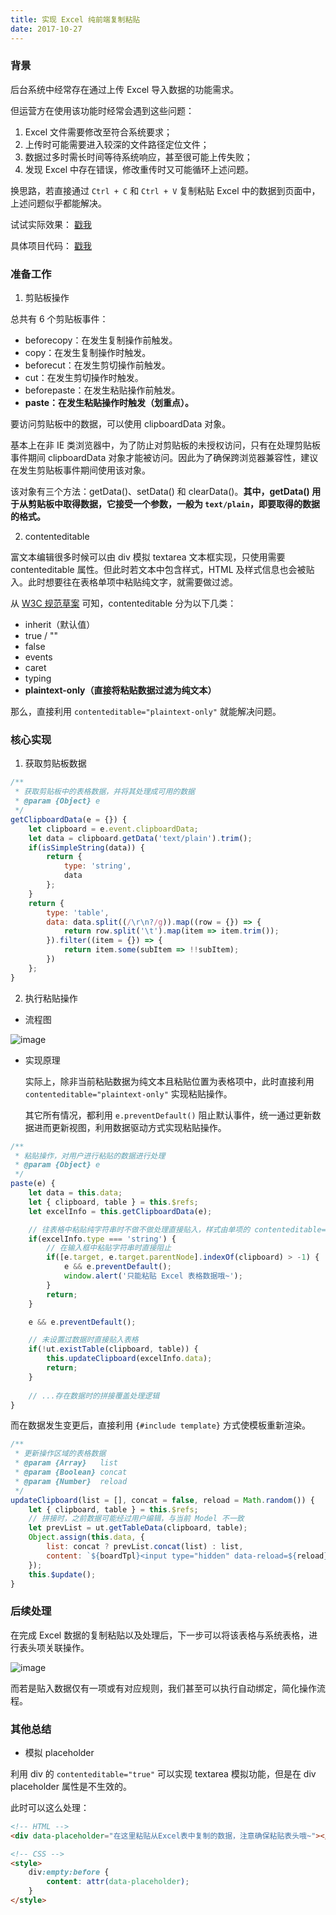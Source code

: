 ```yaml
---
title: 实现 Excel 纯前端复制粘贴
date: 2017-10-27
---
```


### 背景
后台系统中经常存在通过上传 Excel 导入数据的功能需求。

但运营方在使用该功能时经常会遇到这些问题：
1. Excel 文件需要修改至符合系统要求；
2. 上传时可能需要进入较深的文件路径定位文件；
3. 数据过多时需长时间等待系统响应，甚至很可能上传失败；
4. 发现 Excel 中存在错误，修改重传时又可能循环上述问题。

换思路，若直接通过 `Ctrl + C` 和 `Ctrl + V` 复制粘贴 Excel 中的数据到页面中，上述问题似乎都能解决。

试试实际效果： [戳我](http://aeodu.com/regular-excel-clipboard)

具体项目代码： [戳我](https://github.com/Deol/regular-excel-clipboard)

### 准备工作

1. 剪贴板操作

总共有 6 个剪贴板事件：

 - beforecopy：在发生复制操作前触发。
 - copy：在发生复制操作时触发。
 - beforecut：在发生剪切操作前触发。
 - cut：在发生剪切操作时触发。
 - beforepaste：在发生粘贴操作前触发。
 - **paste：在发生粘贴操作时触发（划重点）。**

要访问剪贴板中的数据，可以使用 clipboardData 对象。

基本上在非 IE 类浏览器中，为了防止对剪贴板的未授权访问，只有在处理剪贴板事件期间 clipboardData 对象才能被访问。因此为了确保跨浏览器兼容性，建议在发生剪贴板事件期间使用该对象。

该对象有三个方法：getData()、setData() 和 clearData()。**其中，getData()
用于从剪贴板中取得数据，它接受一个参数，一般为 `text/plain`，即要取得的数据的格式。**

2. contenteditable

富文本编辑很多时候可以由 div 模拟 textarea 文本框实现，只使用需要 contenteditable 属性。但此时若文本中包含样式，HTML 及样式信息也会被贴入。此时想要往在表格单项中粘贴纯文字，就需要做过滤。

从 [W3C 规范草案](https://w3c.github.io/editing/contentEditable.html#contenteditable) 可知，contenteditable 分为以下几类：

 - inherit（默认值）
 - true / ""
 - false
 - events
 - caret
 - typing
 - **plaintext-only（直接将粘贴数据过滤为纯文本）**

那么，直接利用 `contenteditable="plaintext-only"` 就能解决问题。

### 核心实现

1. 获取剪贴板数据

```js
/**
 * 获取剪贴板中的表格数据，并将其处理成可用的数据
 * @param {Object} e 
 */
getClipboardData(e = {}) {
    let clipboard = e.event.clipboardData;
    let data = clipboard.getData('text/plain').trim();
    if(isSimpleString(data)) {
        return {
            type: 'string',
            data
        };
    }
    return {
        type: 'table',
        data: data.split((/\r\n?/g)).map((row = {}) => {
            return row.split('\t').map(item => item.trim());
        }).filter((item = {}) => {
            return item.some(subItem => !!subItem);
        })
    };
}
```

2. 执行粘贴操作

 - 流程图

![image](https://user-images.githubusercontent.com/4961878/32105865-9c876d04-bb5c-11e7-8def-c4ccd0ef0509.png)

 - 实现原理

   实际上，除非当前粘贴数据为纯文本且粘贴位置为表格项中，此时直接利用 `contenteditable="plaintext-only"` 实现粘贴操作。
   
   其它所有情况，都利用 `e.preventDefault()` 阻止默认事件，统一通过更新数据进而更新视图，利用数据驱动方式实现粘贴操作。

```js
/**
 * 粘贴操作，对用户进行粘贴的数据进行处理
 * @param {Object} e 
 */
paste(e) {
    let data = this.data;
    let { clipboard, table } = this.$refs;
    let excelInfo = this.getClipboardData(e);

    // 往表格中粘贴纯字符串时不做不做处理直接贴入，样式由单项的 contenteditable="plaintext-only" 去除
    if(excelInfo.type === 'string') {
        // 在输入框中粘贴字符串时直接阻止
        if([e.target, e.target.parentNode].indexOf(clipboard) > -1) {
            e && e.preventDefault();
            window.alert('只能粘贴 Excel 表格数据哦~');
        }
        return;
    }

    e && e.preventDefault();

    // 未设置过数据时直接贴入表格
    if(!ut.existTable(clipboard, table)) {
        this.updateClipboard(excelInfo.data);
        return;
    }
    
    // ...存在数据时的拼接覆盖处理逻辑
}
```
   
   而在数据发生变更后，直接利用 `{#include template}` 方式使模板重新渲染。


```js
/**
 * 更新操作区域的表格数据
 * @param {Array}   list 
 * @param {Boolean} concat
 * @param {Number}  reload
 */
updateClipboard(list = [], concat = false, reload = Math.random()) {
    let { clipboard, table } = this.$refs;
    // 拼接时，之前数据可能经过用户编辑，与当前 Model 不一致
    let prevList = ut.getTableData(clipboard, table);
    Object.assign(this.data, {
        list: concat ? prevList.concat(list) : list,
        content: `${boardTpl}<input type="hidden" data-reload=${reload} />`
    });
    this.$update();
}
```

### 后续处理

在完成 Excel 数据的复制粘贴以及处理后，下一步可以将该表格与系统表格，进行表头项关联操作。

![image](https://user-images.githubusercontent.com/4961878/32106143-6a2a41b4-bb5d-11e7-91c2-46048e00a8e1.png)

而若是贴入数据仅有一项或有对应规则，我们甚至可以执行自动绑定，简化操作流程。

### 其他总结

 - 模拟 placeholder

利用 div 的 `contenteditable="true"` 可以实现 textarea 模拟功能，但是在 div placeholder 属性是不生效的。

此时可以这么处理：

```html
<!-- HTML -->
<div data-placeholder="在这里粘贴从Excel表中复制的数据，注意确保粘贴表头哦~"></div>

<!-- CSS -->
<style>
    div:empty:before {
        content: attr(data-placeholder);
    }
</style>
```
